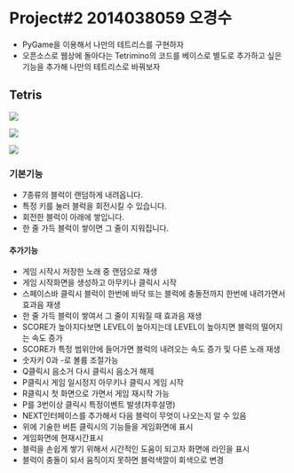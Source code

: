 # Project#2 2014038059 오경수
* PyGame을 이용해서 나만의 테트리스를 구현하자
* 오픈소스로 웹상에 돌아다는 Tetrimino의 코드를 베이스로 별도로 추가하고 싶은 기능을 추가해 나만의 테트리스로 바꿔보자

## Tetris
![](http://postfiles16.naver.net/MjAxNzA2MTRfMjAz/MDAxNDk3NDE2MjA5ODA4.44xyEaiCS2EUz0If9sUHTU65L9kseIsmerxWyd7k4Kwg.cnRzF2crGaR5owsSPl9CnGxUh4VyjgCg-XNOx4AkGIEg.PNG.dhrudtn7187/noname01.png?type=w3)

![](http://postfiles10.naver.net/MjAxNzA2MTRfMTU3/MDAxNDk3NDE2MjEwMTIw.EmY6agUnSGU_Zp-ZmFC3pNFEFph7RzPLBfwP8Je69KIg.oHAmTCFyRoMiLTHvev46wV2IJG3TZBTK0P5dLbNwrGUg.PNG.dhrudtn7187/noname02.png?type=w3)

![](http://postfiles8.naver.net/MjAxNzA2MTRfMzcg/MDAxNDk3NDE2MjEwNTE2.IQVehzpjG-K3Ar5E0f2UQHziWCq9shn2PT2BUCsIypsg.on3SRC7zAanVSGoA6lFIL03xVZj6N4C6bnYExWtVvF0g.PNG.dhrudtn7187/noname03.png?type=w3)

### 기본기능
* 7종류의 블럭이 랜덤하게 내려옵니다.
* 특정 키를 눌러 블럭을 회전시킬 수 있습니다.
* 회전한 블럭이 아래에 쌓입니다.
* 한 줄 가득 블럭이 쌓이면 그 줄이 지워집니다.
#### 추가기능 
* 게임 시작시 저장한 노래 중 랜덤으로 재생
* 게임 시작화면을 생성하고 아무키나 클릭시 시작
* 스페이스바 클릭시 블럭이 한번에 바닥 또는 블럭에 충돌전까지 한번에 내려가면서 효과음 재생
* 한 줄 가득 블럭이 쌓여서 그 줄이 지워질 때 효과음 재생
* SCORE가 높아지다보면 LEVEL이 높아지는데 LEVEL이 높아지면 블럭의 떨어지는 속도 증가
* SCORE가 특정 범위안에 들어가면 블럭의 내려오는 속도 증가 및 다른 노래 재생
* 숫자키 0과 -로 볼륨 조절가능
* Q클릭시 음소거 다시 클릭시 음소거 해제
* P클릭시 게임 일시정지 아무키나 클릭시 게임 시작
* R클릭시 첫 화면으로 가면서 게임 재시작 가능
* P를 3번이상 클릭시 특정이벤트 발생(차후설명)
* NEXT인터페이스를 추가해서 다음 블럭이 무엇이 나오는지 알 수 있음
* 위에 기술한 버튼 클릭시의 기능들을 게임화면에 표시
* 게임화면에 현재시간표시
* 블럭을 손쉽게 쌓기 위해서 시간적인 도움이 되고자 화면에 라인을 표시
* 블럭이 충돌이 되서 움직이지 못하면 블럭색깔이 회색으로 변경
